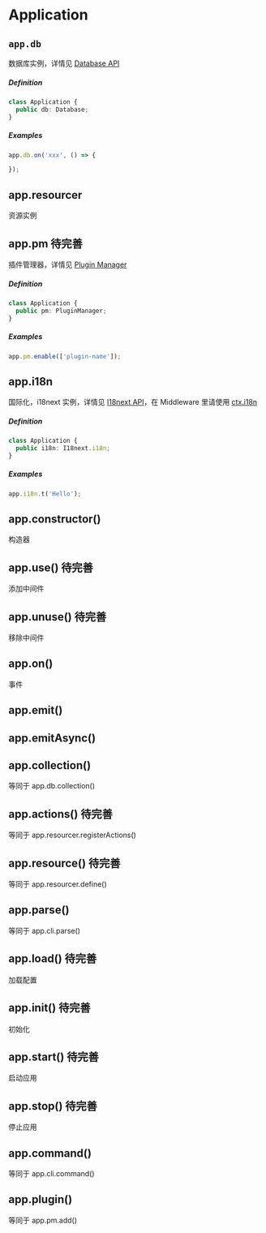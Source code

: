 # Application

## `app.db`

数据库实例，详情见 [Database API](database)

##### Definition

```ts
class Application {
  public db: Database;
}
```

##### Examples

```ts
app.db.on('xxx', () => {

});
```

## app.resourcer

资源实例

## app.pm <Badge>待完善</Badge>

插件管理器，详情见 [Plugin Manager](plugin-manager)

##### Definition

```ts
class Application {
  public pm: PluginManager;
}
```

##### Examples

```ts
app.pm.enable(['plugin-name']);
```

## app.i18n

国际化，i18next 实例，详情见 [I18next API](https://www.i18next.com/overview/api)，在 Middleware 里请使用 [ctx.i18n](context#ctxi18n)

##### Definition

```ts
class Application {
  public i18n: I18next.i18n;
}
```

##### Examples

```ts
app.i18n.t('Hello');
```

## app.constructor()

构造器

## app.use() <Badge>待完善</Badge>

添加中间件

## app.unuse() <Badge>待完善</Badge>

移除中间件

## app.on()

事件

## app.emit()

## app.emitAsync()

## app.collection()

等同于 app.db.collection()

## app.actions() <Badge>待完善</Badge>

等同于 app.resourcer.registerActions()

## app.resource() <Badge>待完善</Badge>

等同于 app.resourcer.define()

## app.parse()

等同于 app.cli.parse()

## app.load() <Badge>待完善</Badge>

加载配置

## app.init() <Badge>待完善</Badge>

初始化

## app.start() <Badge>待完善</Badge>

启动应用

## app.stop() <Badge>待完善</Badge>

停止应用

## app.command()

等同于 app.cli.command()

## app.plugin()

等同于 app.pm.add()
